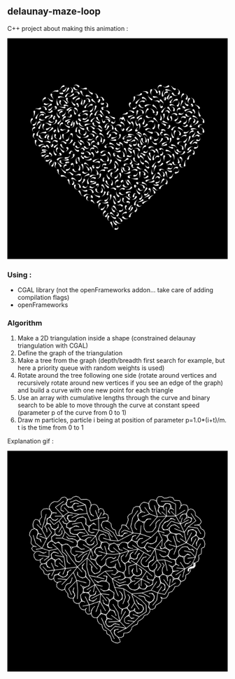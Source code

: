 ## delaunay-maze-loop

C++ project about making this animation :

![image](mazeloop1.gif)

### Using :

* CGAL library (not the openFrameworks addon... take care of adding compilation flags)
* openFrameworks

### Algorithm

1) Make a 2D triangulation inside a shape (constrained delaunay triangulation with CGAL)
2) Define the graph of the triangulation
3) Make a tree from the graph (depth/breadth first search for example, but here a priority queue with random weights is used)
4) Rotate around the tree following one side (rotate around vertices and recursively rotate around new vertices if you see an edge of the graph) and build a curve with one new point for each triangle
5) Use an array with cumulative lengths through the curve and binary search to be able to move through the curve at constant speed (parameter p of the curve from 0 to 1)
6) Draw m particles, particle i being at position of parameter p=1.0*(i+t)/m. t is the time from 0 to 1

Explanation gif :

![image](mazelooplong1.gif)
